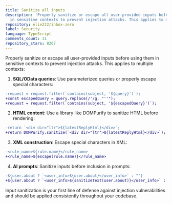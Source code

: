 ```yaml
---
title: Sanitize all inputs
description: 'Properly sanitize or escape all user-provided inputs before using them
  in sensitive contexts to prevent injection attacks. This applies to multiple contexts:'
repository: elie222/inbox-zero
label: Security
language: TypeScript
comments_count: 11
repository_stars: 8267
---
```


Properly sanitize or escape all user-provided inputs before using them in sensitive contexts to prevent injection attacks. This applies to multiple contexts:

1. **SQL/OData queries**: Use parameterized queries or properly escape special characters:
```diff
-request = request.filter(`contains(subject, '${query}')`);
+const escapedQuery = query.replace(/'/g, "''");
+request = request.filter(`contains(subject, '${escapedQuery}')`);
```

2. **HTML content**: Use a library like DOMPurify to sanitize HTML before rendering:
```diff
-return `<div dir="ltr">${latestReplyHtml}</div>`;
+return DOMPurify.sanitize(`<div dir="ltr">${latestReplyHtml}</div>`);
```

3. **XML construction**: Escape special characters in XML:
```diff
-<rule_name>${rule.name}</rule_name>
+<rule_name>${escape(rule.name)}</rule_name>
```

4. **AI prompts**: Sanitize inputs before inclusion in prompts:
```diff
-${user.about ? `<user_info>${user.about}</user_info>` : ""}
+${user.about ? `<user_info>${sanitizeText(user.about)}</user_info>` : ""}
```

Input sanitization is your first line of defense against injection vulnerabilities and should be applied consistently throughout your codebase.